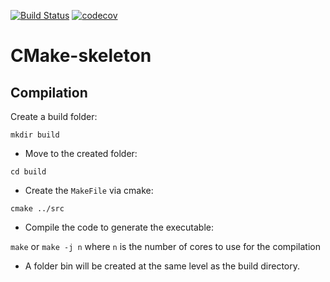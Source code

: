 [![Build Status](https://travis-ci.org/ViBOT-Erasmus/BSCVDemoCpp1718.svg?branch=master)](https://travis-ci.org/ViBOT-Erasmus/BSCVDemoCpp1718) [![codecov](https://codecov.io/gh/ViBOT-Erasmus/BSCVDemoCpp1718/branch/master/graph/badge.svg)](https://codecov.io/gh/ViBOT-Erasmus/BSCVDemoCpp1718)

# CMake-skeleton

## Compilation
 Create a build folder:

`mkdir build`

* Move to the created folder:

`cd build`

* Create the `MakeFile` via cmake:

`cmake ../src` 

* Compile the code to generate the executable:

`make` or `make -j n` where `n` is the number of cores to use for the compilation

* A folder bin will be created at the same level as the build directory.

